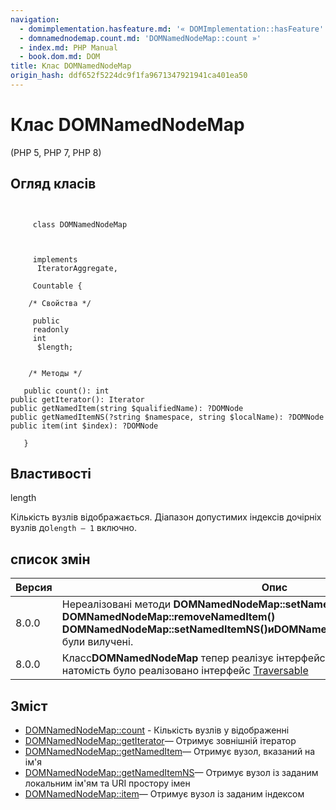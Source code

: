 ```yaml
---
navigation:
  - domimplementation.hasfeature.md: '« DOMImplementation::hasFeature'
  - domnamednodemap.count.md: 'DOMNamedNodeMap::count »'
  - index.md: PHP Manual
  - book.dom.md: DOM
title: Клас DOMNamedNodeMap
origin_hash: ddf652f5224dc9f1fa9671347921941ca401ea50
---
```

# Клас DOMNamedNodeMap

(PHP 5, PHP 7, PHP 8)

## Огляд класів

```classsynopsis

    
     class DOMNamedNodeMap
    

    
     implements
      IteratorAggregate,

     Countable {

    /* Свойства */
    
     public
     readonly
     int
      $length;


    /* Методы */
    
   public count(): int
public getIterator(): Iterator
public getNamedItem(string $qualifiedName): ?DOMNode
public getNamedItemNS(?string $namespace, string $localName): ?DOMNode
public item(int $index): ?DOMNode

   }
```

## Властивості

length

Кількість вузлів відображається. Діапазон допустимих індексів дочірніх вузлів до`length — 1` включно.

## список змін

| Версия | Опис |
| --- | --- |
| 8.0.0 | Нереалізовані методи **DOMNamedNodeMap::setNamedItem()** **DOMNamedNodeMap::removeNamedItem()** **DOMNamedNodeMap::setNamedItemNS()**и**DOMNamedNodeMap::removeNamedItem()** були вилучені. |
| 8.0.0 | Класс**DOMNamedNodeMap** тепер реалізує інтерфейс [IteratorAggregate](class.iteratoraggregate.md). . Раніше натомість було реалізовано інтерфейс [Traversable](class.traversable.md) |

## Зміст

-   [DOMNamedNodeMap::count](domnamednodemap.count.md) \- Кількість вузлів у відображенні
-   [DOMNamedNodeMap::getIterator](domnamednodemap.getiterator.md)— Отримує зовнішній ітератор
-   [DOMNamedNodeMap::getNamedItem](domnamednodemap.getnameditem.md)— Отримує вузол, вказаний на ім'я
-   [DOMNamedNodeMap::getNamedItemNS](domnamednodemap.getnameditemns.md)— Отримує вузол із заданим локальним ім'ям та URI простору імен
-   [DOMNamedNodeMap::item](domnamednodemap.item.md)— Отримує вузол із заданим індексом
